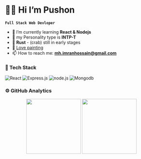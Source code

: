 # 👨‍🚀 Hi I’m Pushon
**`Full Stack Web Devloper`**
- 🌱 I’m currently learning  **React & Nodejs**
- 🪬 my Personality type is **INTP-T**
- 🦀 **Rust** - (crab) still in early stages
- 🎨 [Love painting](https://www.instagram.com/pushon_art/) 
- 📫 How to reach me: **mh.imranhossain@gmail.com**

<h3>🔧 Tech Stack</h3>
<p>
<img alt="React" src="https://img.shields.io/badge/React-20232A?style=for-the-badge&logo=react&logoColor=61DAFB">
<img alt="Express.js" src="https://img.shields.io/badge/Express.js-404D59?style=for-the-badge">
<img alt="node.js" src="https://img.shields.io/badge/Node.js-43853D?style=for-the-badge&logo=node.js&logoColor=white">
<img alt="Mongodb" src="https://img.shields.io/badge/MongoDB-4EA94B?style=for-the-badge&logo=mongodb&logoColor=white">
</p>
<h3>⚙️ GitHub Analytics</h3>
<p align="center">
<img height="180em" src="https://github-readme-stats-eight-theta.vercel.app/api?username=push-on&show_icons=true&theme=algolia&include_all_commits=true&count_private=true"/>
<img height="180em" src="https://github-readme-stats-eight-theta.vercel.app/api/top-langs/?username=push-on&layout=compact&langs_count=8&theme=algolia"/>
</p>
